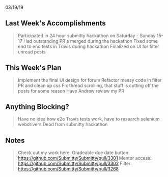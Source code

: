 03/19/19

## Last Week's Accomplishments

> Participated in 24 hour submitty hackathon on Saturday - Sunday 15-17
> Had outstanding PR's merged during the hackathon
> Fixed some end to end tests in Travis during hackathon
> Finalized on UI for filter unread posts

## This Week's Plan

> Implement the final UI design for forum
> Refactor messy code in filter PR and clean up css
> Fix thread scrolling, that stuff is cutting off the posts for some reason
> Have Andrew review my PR

## Anything Blocking?

> Have no idea how e2e Travis tests work, have to research selenium webdrivers
> Dead from submitty hackathon
## Notes

> Check out my work here:
Gradeable due date button: https://github.com/Submitty/Submitty/pull/3301
Mentor access: https://github.com/Submitty/Submitty/pull/3302
Filter: https://github.com/Submitty/Submitty/pull/3268
